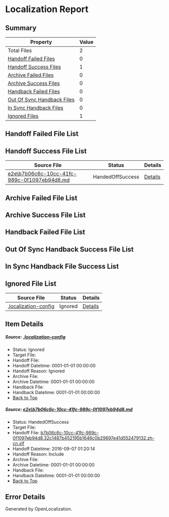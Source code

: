 # <a name='report-top'></a> Localization Report

## Summary
 Property | Value 
 -------- | ----- 
 Total Files | 2
[ Handoff Failed Files ](#handoff-failed-list)| 0
[ Handoff Success Files ](#handoff-success-list)| 1
[ Archive Failed Files ](#archive-failed-list)| 0
[ Archive Success Files ](#archive-success-list)| 0
[ Handback Failed Files ](#handback-failed-list)| 0
[ Out Of Sync Handback Files ](#outofsync-handback-success-list)| 0
[ In Sync Handback Files ](#insync-handback-success-list)| 0
[ Ignored Files ](#ignored-list)| 1

## <a name='handoff-failed-list'></a> Handoff Failed File List

## <a name='handoff-success-list'></a> Handoff Success File List
 Source File | Status | Details 
 ----------- | ------ | ------- 
 [e2e\b7b06c6c-10cc-41fc-989c-0f1097eb94d8.md](https://github.com/OpenLocalizationTestOrg/ol-test0/blob/d3ef908b4ad7a1bf730e6e179943a5fed140977f/e2e/b7b06c6c-10cc-41fc-989c-0f1097eb94d8.md) | HandedOffSuccess | [Details](#2b2edeb3207fdd67338e433be486a8710a2b84ff1)

## <a name='archive-failed-list'></a> Archive Failed File List

## <a name='archive-success-list'></a> Archive Success File List

## <a name='handback-failed-list'></a> Handback Failed File List

## <a name='outofsync-handback-success-list'></a> Out Of Sync Handback Success File List

## <a name='insync-handback-success-list'></a> In Sync Handback File Success List

## <a name='ignored-list'></a> Ignored File List
 Source File | Status | Details 
 ----------- | ------ | ------- 
 [.localization-config](https://github.com/OpenLocalizationTestOrg/ol-test0/blob/d3ef908b4ad7a1bf730e6e179943a5fed140977f/.localization-config) | Ignored | [Details](#3d4f252ac210baf56311d7e97dcc2db10974dbd20)

## Item Details
##### <a name='3d4f252ac210baf56311d7e97dcc2db10974dbd20'></a> Source: [.localization-config](https://github.com/OpenLocalizationTestOrg/ol-test0/blob/d3ef908b4ad7a1bf730e6e179943a5fed140977f/.localization-config)
* Status: Ignored
* Target File: 
* Handoff File: 
* Handoff Datetime: 0001-01-01 00:00:00
* Handoff Reason: Ignored
* Archive File: 
* Archive Datetime: 0001-01-01 00:00:00
* Handback File: 
* Handback Datetime: 0001-01-01 00:00:00
* [Back to Top](#report-top)

##### <a name='2b2edeb3207fdd67338e433be486a8710a2b84ff1'></a> Source: [e2e\b7b06c6c-10cc-41fc-989c-0f1097eb94d8.md](https://github.com/OpenLocalizationTestOrg/ol-test0/blob/d3ef908b4ad7a1bf730e6e179943a5fed140977f/e2e/b7b06c6c-10cc-41fc-989c-0f1097eb94d8.md)
* Status: HandedOffSuccess
* Target File: 
* Handoff File: [b7b06c6c-10cc-41fc-989c-0f1097eb94d8.32c1487b452195b1646c0b29697e41d552479132.zh-cn.xlf](https://github.com/OpenLocalizationTestOrg/ol-test0-handoff/blob/3b1bef2533a8380dd24896735f69bc862479e8c0/ol-handoff/OpenLocalizationTestOrg/ol-test0-zhcn/ci/ht/b7b06c6c-10cc-41fc-989c-0f1097eb94d8.32c1487b452195b1646c0b29697e41d552479132.zh-cn.xlf)
* Handoff Datetime: 2016-09-07 01:20:14
* Handoff Reason: Include
* Archive File: 
* Archive Datetime: 0001-01-01 00:00:00
* Handback File: 
* Handback Datetime: 0001-01-01 00:00:00
* [Back to Top](#report-top)


## Error Details

Generated by OpenLocalization.
